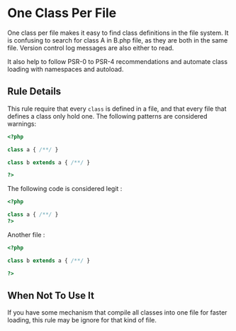 <!-- Good Practices -->
# One Class Per File

One class per file makes it easy to find class definitions in the file system. It is confusing to search for class A in B.php file, as they are both in the same file. Version control log messages are also either to read.

It also help to follow PSR-0 to PSR-4 recommendations and automate class loading with namespaces and autoload. 

## Rule Details

This rule require that every `class` is defined in a file, and that every file that defines a class only hold one. The following patterns are considered warnings:

```php
<?php

class a { /**/ }

class b extends a { /**/ }

?>
```

The following code is considered legit : 

```php
<?php

class a { /**/ }
?>
```

Another file : 

```php
<?php

class b extends a { /**/ }

?>
```
<!--
### Options
-->
## When Not To Use It

If you have some mechanism that compile all classes into one file for faster loading, this rule may be ignore for that kind of file. 

